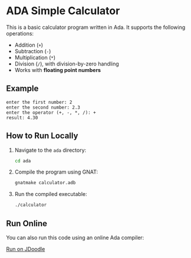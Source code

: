 # ADA Simple Calculator

This is a basic calculator program written in Ada. It supports the following operations:

- Addition (`+`)
- Subtraction (`-`)
- Multiplication (`*`)
- Division (`/`), with division-by-zero handling
- Works with **floating point numbers**

## Example

```
enter the first number: 2
enter the second number: 2.3
enter the operator (+, -, *, /): +
result: 4.30
```

## How to Run Locally

1. Navigate to the `ada` directory:
   ```bash
   cd ada
   ```

2. Compile the program using GNAT:
   ```bash
   gnatmake calculator.adb
   ```

3. Run the compiled executable:
   ```bash
   ./calculator
   ```

## Run Online

You can also run this code using an online Ada compiler:

[Run on JDoodle](https://www.jdoodle.com/execute-ada-online)